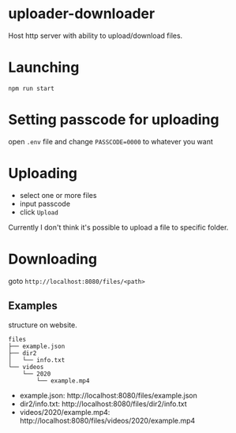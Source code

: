 # uploader-downloader
Host http server with ability to upload/download files.

# Launching
`npm run start`

# Setting passcode for uploading
open `.env` file and change `PASSCODE=0000` to whatever you want

# Uploading
- select one or more files
- input passcode
- click `Upload`

Currently I don't think it's possible to upload a file to specific folder.

# Downloading
goto `http://localhost:8080/files/<path>`

## Examples
structure on website.

```
files
├── example.json
├── dir2
│   └── info.txt
└── videos
    └── 2020
        └── example.mp4
```

- example.json: http://localhost:8080/files/example.json
- dir2/info.txt: http://localhost:8080/files/dir2/info.txt
- videos/2020/example.mp4: http://localhost:8080/files/videos/2020/example.mp4
